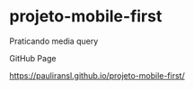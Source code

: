 # projeto-mobile-first
 Praticando media query

 GitHub Page

 https://pauliransl.github.io/projeto-mobile-first/
